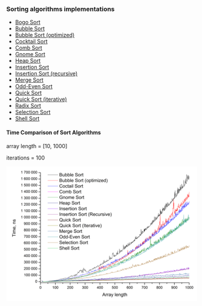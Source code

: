 ### Sorting algorithms implementations

* [Bogo Sort](/src/main/java/com/sorting/algorithms/BogoSort)
* [Bubble Sort](/src/main/java/com/sorting/algorithms/BubbleSort)
* [Bubble Sort (optimized)](/src/main/java/com/sorting/algorithms/OptimizedBubbleSort)
* [Cocktail Sort](/src/main/java/com/sorting/algorithms/CocktailSort)
* [Comb Sort](/src/main/java/com/sorting/algorithms/CombSort)
* [Gnome Sort](/src/main/java/com/sorting/algorithms/GnomeSort)
* [Heap Sort](/src/main/java/com/sorting/algorithms/HeapSort)
* [Insertion Sort](/src/main/java/com/sorting/algorithms/InsertionSort)
* [Insertion Sort (recursive)](/src/main/java/com/sorting/algorithms/RecursiveInsertionSort)
* [Merge Sort](/src/main/java/com/sorting/algorithms/MergeSort)
* [Odd-Even Sort](/src/main/java/com/sorting/algorithms/OddEvenSort)
* [Quick Sort](/src/main/java/com/sorting/algorithms/QuickSort)
* [Quick Sort (iterative)](/src/main/java/com/sorting/algorithms/IterativeQuickSort)
* [Radix Sort](/src/main/java/com/sorting/algorithms/RadixSort)
* [Selection Sort](/src/main/java/com/sorting/algorithms/SelectionSort)
* [Shell Sort](/src/main/java/com/sorting/algorithms/ShellSort)

#### Time Comparison of Sort Algorithms
array length = [10, 1000]

iterations = 100

![Times](/results/TimesFrom10To1000.png)
 
